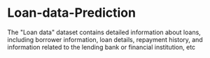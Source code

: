 # Loan-data-Prediction
The "Loan data" dataset contains detailed information about loans, including borrower information, loan details, repayment history, and information related to the lending bank or financial institution, etc
